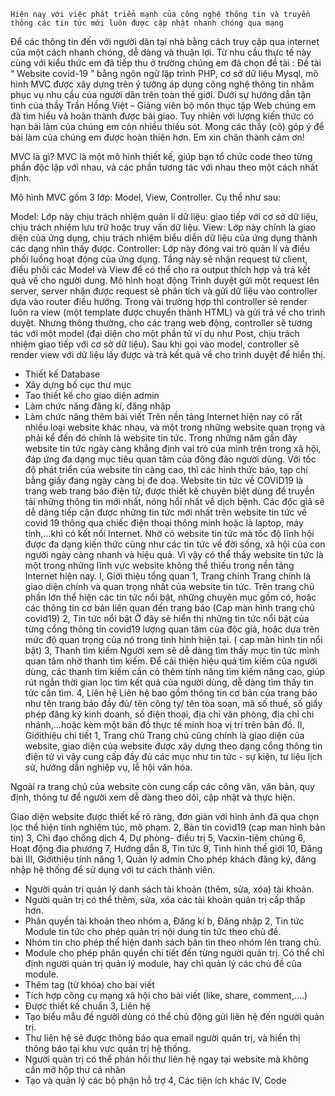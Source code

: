 
    Hiện nay với việc phát triển mạnh của công nghệ thông tin và truyền thông các tin tức mới luôn được cập nhật nhanh chóng qua mạng  
Để các thông tin đến với người dân tại nhà bằng cách truy cập qua internet của  một cách nhanh chóng, dễ dàng và thuận lợi. Từ nhu cầu thực tế này cùng với kiểu thức em đã tiếp thu ở trường chúng em đã chọn đề tài : Đề tài “ Website covid-19  ” bằng ngôn ngữ lập trình PHP, cơ sở dữ liệu Mysql, mô hình MVC được xây dựng trên ý tưởng áp dụng công nghệ thông tin nhằm phục vụ nhu cầu của người dân trên toàn thế giới.
Dưới sự hướng dẫn tận tình của thầy Trần Hồng Việt – Giảng viên bộ môn thục tập Web chúng em đã tìm hiểu và hoàn thành được bài giao. Tuy nhiên với lượng kiến thức có hạn bài làm của chúng em còn nhiều thiếu sót. Mong các thầy (cô) góp ý để bài làm của chúng em được hoàn thiện hơn.
Em xin chân thành cảm ơn!

MVC là gì?
MVC là một mô hình thiết kế, giúp bạn tổ chức code theo từng phần độc lập với nhau, và các phần tương tác với nhau theo một cách nhất định.

Mô hình MVC gồm 3 lớp: Model, View, Controller. Cụ thể như sau:

Model: Lớp này chịu trách nhiệm quản lí dữ liệu: giao tiếp với cơ sở dữ liệu, chịu trách nhiệm lưu trữ hoặc truy vấn dữ liệu.
View: Lớp này chính là giao diện của ứng dụng, chịu trách nhiệm biểu diễn dữ liệu của ứng dụng thành các dạng nhìn thấy được.
Controller: Lớp này đóng vai trò quản lí và điều phối luồng hoạt động của ứng dụng. Tầng này sẽ nhận request từ client, điều phối các Model và View để có thể cho ra output thích hợp và trả kết quả về cho người dung.
Mô hình hoạt động
Trình duyệt gửi một request lên server, server nhận được request sẽ phân tích và gửi dữ liệu vào controller dựa vào router điều hướng. Trong vài trường hợp thì controller sẽ render luôn ra view (một template được chuyển thành HTML) và gửi trả về cho trình duyệt. Nhưng thông thường, cho các trang web động, controller sẽ tương tác với một model (đại diện cho một phần tử ví dụ như Post, chịu trách nhiệm giao tiếp với cơ sở dữ liệu). Sau khi gọi vào model, controller sẽ render view với dữ liệu lấy được và trả kết quả về cho trình duyệt để hiển thị.
+ Thiết kế Database
+ Xây dựng bố cục thư mục
+ Tao thiết kế cho giao diện admin
+ Làm chức năng đăng kí, đăng nhập 
+ Làm chức năng thêm bài viết 
Trên nền tảng Internet hiện nay có rất nhiều loại website khác nhau, và một trong những website quan trọng và phải kể đến đó chính là website tin tức. Trong những năm gần đây website tin tức ngày càng khẳng định vai trò của mình trên trong xã hội, đáp ứng đa dạng mục tiêu quan tâm của đông đảo người dùng. Với tốc độ phát triển của website tin càng cao, thì các hình thức báo, tạp chí bằng giấy đang ngày càng bị đe doạ.
Website tin tức về COVID19 là  trang web trang báo điện tử, được thiết kế chuyên biệt dùng để truyền tải những thông tin mới nhất, nóng hổi nhất về dịch bệnh. Các độc giả sẽ dễ dàng tiếp cận được những tin tức mới nhất trên website tin tức về covid 19 thông qua chiếc điện thoại thông minh hoặc là laptop, máy tính,…khi có kết nối Internet. Nhờ có website tin tức mà tốc độ lĩnh hội được đa dạng kiến thức cũng như các tin tức về đời sống, xã hội của con người ngày càng nhanh và hiệu quả. Vì vậy có thể thấy website tin tức là một trong những lĩnh vực website không thể thiếu trong nền tảng Internet hiện nay. 
I, Giới thiệu tổng quan
1, Trang chính
Trang chính là giao diện chính và quan trọng nhất của website tin tức. Trên trang chủ phần lớn thể hiện các tin tức nổi bật, những chuyên mục gồm có, hoặc các thông tin cơ bản liên quan đến trang báo
(Cap màn hình trang chủ covid19)
2, Tin tức nổi bật
Ở đây sẽ hiển thị những tin tức nổi bật của từng cổng thông tin covid19  lượng quan tâm của độc giả, hoặc dựa trên mức độ quan trọng của nó trong tình hình hiện tại. 
( cap màn hình tin nổi bật)
3, Thanh tìm kiếm 
Người xem sẽ dễ dàng tìm thấy mục tin tức mình quan tâm nhờ thanh tìm kiếm. Để cải thiện hiệu quả tìm kiếm của người dùng, các thanh tìm kiếm cần có thêm tính năng tìm kiếm nâng cao, giúp rút ngắn thời gian lọc tìm kết quả của người dùng, dễ dàng tìm thấy tin tức cần tìm. 
4, Liên hệ
Liên hệ bao gồm thông tin cơ bản của trang báo như tên trang báo đầy đủ/ tên công ty/ tên tòa soạn, mã số thuế, số giấy phép đăng ký kinh doanh, số điện thoại, địa chỉ văn phòng, địa chỉ chi nhánh,…hoặc kèm một bản đồ thực tế minh hoạ vị trí  trên bản đồ. 
II, Giớithiệu chi tiết
1, Trang chủ
Trang chủ cũng chính là giao diện của website, giao diện của website được xây dựng theo dạng cổng thông tin điện tử vì vậy cung cấp đầy đủ các mục như tin tức - sự kiện, tư liệu lịch sử, hướng dẫn nghiệp vụ, lễ hội văn hóa.


Ngoài ra trang chủ của website còn cung cấp các công văn, văn bản, quy định, thông tư để người xem dễ dàng theo dõi, cập nhật và thực hiện. 

Giao diện website được thiết kế rõ ràng, đơn giản với hình ảnh đã qua chọn lọc thể hiện tính nghiêm túc, mô phạm. 
2, Bản tin covid19
(cap man hình bản tin)
3, Chỉ đạo chống dịch
4, Dự phòng- điều trị
5, Vacxin-tiêm chủng
6, Hoạt động địa phương
7, Hướng dẫn
8, Tin tức
9, Tình hình thế giới
10, Đăng bài
III, Giớithiệu tính năng
1, Quản lý admin
Cho phép khách đăng ký, đăng nhập hệ thống để sử dụng với tư cách thành
viên.
- Người quản trị quản lý danh sách tài khoản (thêm, sửa, xóa) tài khoản.
- Người quản trị có thể thêm, sửa, xóa các tài khoản quản trị cấp thấp hơn.
- Phân quyền tài khoản theo nhóm
a, Đăng kí
b, Đăng nhập
2, Tin tức
 Module tin tức cho phép quản trị nội dung tin tức theo chủ đề.
- Nhóm tin cho phép thể hiện danh sách bản tin theo nhóm lên trang chủ.
- Module cho phép phân quyền chi tiết đến từng người quản trị. Có thể chỉ
định người quản trị quản lý module, hay chỉ quản lý các chủ đề của module.
- Thêm tag (từ khóa) cho bài viết
- Tích hợp công cụ mạng xã hội cho bài viết (like, share, comment,....)
- Được thiết kế chuẩn 
 3, Liên hệ
- Tạo biểu mẫu đề người dùng có thể chủ động gửi liên hệ đến người quản
trị.
- Thư liên hệ sẽ được thông báo qua email người quản trị, và hiển thị thông
báo tại khu vực quản trị hệ thống.
- Người quản trị có thể phản hồi thư liên hệ ngay tại website mà không cần mở hộp thư cá nhân
- Tạo và quản lý các bộ phận hỗ trợ
 4, Các tiện ích khác
 IV, Code










